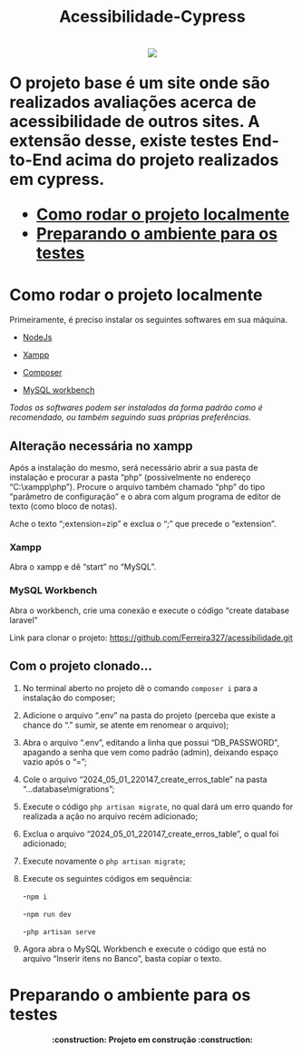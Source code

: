 <h1 align="center" > Acessibilidade-Cypress <h1>

<p align="center">
<img loading="lazy" src="http://img.shields.io/static/v1?label=STATUS&message=EM%20DESENVOLVIMENTO&color=GREEN&style=for-the-badge"/>
</p>

O projeto base é um site onde são realizados avaliações acerca de acessibilidade de outros sites. A extensão desse, existe testes End-to-End acima do projeto realizados em cypress.

* [Como rodar o projeto localmente](#Como-rodar-o-projeto-localmente)
* [Preparando o ambiente para os testes](#Preparando-o-ambiente-para-os-testes)

# Como rodar o projeto localmente
Primeiramente, é preciso instalar os seguintes softwares em sua máquina. 

- [NodeJs](https://nodejs.org/en)


- [Xampp](https://www.apachefriends.org/pt_br/index.html) 


- [Composer](https://getcomposer.org/download/ ) 


- [MySQL workbench](https://www.mysql.com/products/workbench/ ) 


*Todos os softwares podem ser instalados da forma padrão como é recomendado, ou também seguindo suas próprias preferências.* 

 

## Alteração necessária no xampp 

Após a instalação do mesmo, será necessário abrir a sua pasta de instalação e procurar a pasta “php” (possivelmente no endereço “C:\xampp\php”). Procure o arquivo também chamado “php” do tipo “parâmetro de configuração” e o abra com algum programa de editor de texto (como bloco de notas). 

Ache o texto “;extension=zip” e exclua o “;” que precede o “extension”. 

 

### Xampp 

Abra o xampp e dê “start” no “MySQL”. 

 

### MySQL Workbench

Abra o workbench, crie uma conexão e execute o código “create database laravel” 

 

Link para clonar o projeto: https://github.com/Ferreira327/acessibilidade.git 

 

## Com o projeto clonado... 

1. No terminal aberto no projeto dê o comando `composer i` para a instalação do composer; 

2. Adicione o arquivo “.env” na pasta do projeto (perceba que existe a chance do “.” sumir, se atente em renomear o arquivo); 

3. Abra o arquivo “.env”, editando a linha que possui “DB_PASSWORD", apagando a senha que vem como padrão (admin), deixando espaço vazio após o “=”; 

4. Cole o arquivo “2024_05_01_220147_create_erros_table” na pasta “...database\migrations”; 

5. Execute o código  `php artisan migrate`, no qual dará um erro quando for realizada a ação no arquivo recém adicionado; 

6. Exclua o arquivo “2024_05_01_220147_create_erros_table”, o qual foi adicionado; 

7. Execute novamente o `php artisan migrate`; 

8. Execute os seguintes códigos em sequência: 

   -`npm i`

   -`npm run dev`

   -`php artisan serve`

9. Agora abra o MySQL Workbench e execute o código que está no arquivo “Inserir itens no Banco”, basta copiar o texto.

# Preparando o ambiente para os testes

<h4 align="center"> 
    :construction:  Projeto em construção  :construction:
</h4>